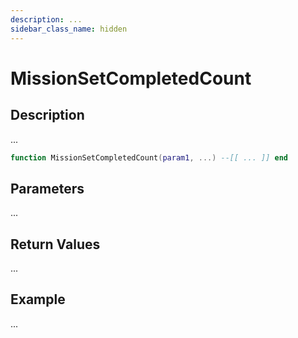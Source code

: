 ```yaml
---
description: ...
sidebar_class_name: hidden
---
```


# MissionSetCompletedCount

## Description

...

```lua
function MissionSetCompletedCount(param1, ...) --[[ ... ]] end
```

## Parameters

...

## Return Values

...

## Example

...

